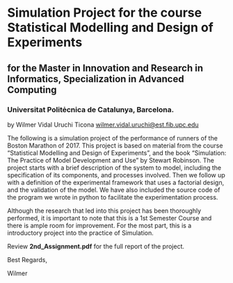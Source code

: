 # Simulation Project for the course Statistical Modelling and Design of Experiments
## for the Master in Innovation and Research in Informatics, Specialization in Advanced Computing
### Universitat Politėcnica de Catalunya, Barcelona.
by Wilmer Vidal Uruchi Ticona wilmer.vidal.uruchi@est.fib.upc.edu

The following is a simulation project of the performance of runners of the Boston Marathon of 2017. This project is based on material from the course “Statistical Modelling and Design of Experiments”, and the book “Simulation: The Practice of Model Development and Use” by Stewart Robinson. The project starts with a brief description of the system to model, including the specification of its components, and processes involved. Then we follow up with a definition of the experimental framework that uses a factorial design, and the validation of the model. We have also included the source code of the program we wrote in python to facilitate the experimentation process.

Although the research that led into this project has been thoroughly performed, it is important to note that this is a 1st Semester Course and there is ample room for improvement. For the most part, this is a introductory project into the practice of Simulation.

Review __2nd_Assignment.pdf__ for the full report of the project.

Best Regards,

Wilmer
